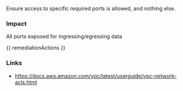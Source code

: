 
Ensure access to specific required ports is allowed, and nothing else.

### Impact
All ports exposed for ingressing/egressing data

<!-- DO NOT CHANGE -->
{{ remediationActions }}

### Links
- https://docs.aws.amazon.com/vpc/latest/userguide/vpc-network-acls.html


